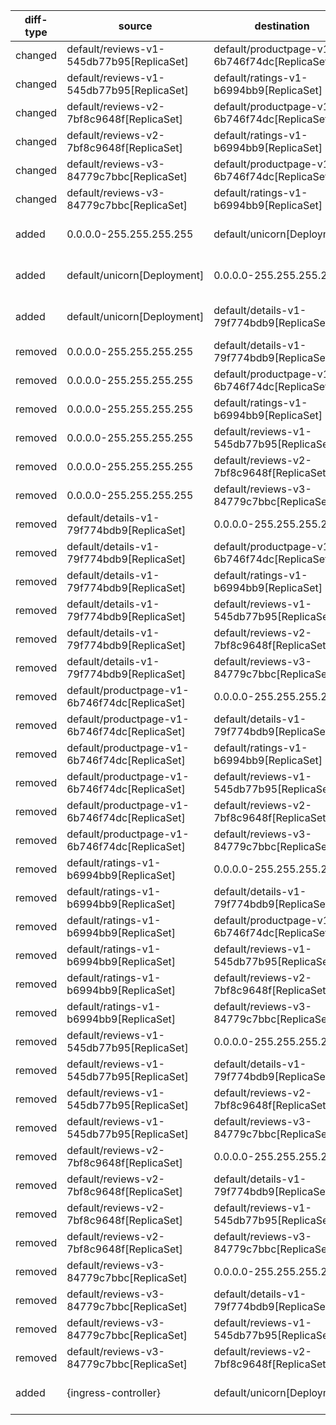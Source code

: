 | diff-type | source | destination | ref1 | ref2 | workloads-diff-info |
|-----------|--------|-------------|------|------|---------------------|
| changed | default/reviews-v1-545db77b95[ReplicaSet] | default/productpage-v1-6b746f74dc[ReplicaSet] | All Connections | TCP 9080 |  |
| changed | default/reviews-v1-545db77b95[ReplicaSet] | default/ratings-v1-b6994bb9[ReplicaSet] | All Connections | TCP 9080 |  |
| changed | default/reviews-v2-7bf8c9648f[ReplicaSet] | default/productpage-v1-6b746f74dc[ReplicaSet] | All Connections | TCP 9080 |  |
| changed | default/reviews-v2-7bf8c9648f[ReplicaSet] | default/ratings-v1-b6994bb9[ReplicaSet] | All Connections | TCP 9080 |  |
| changed | default/reviews-v3-84779c7bbc[ReplicaSet] | default/productpage-v1-6b746f74dc[ReplicaSet] | All Connections | TCP 9080 |  |
| changed | default/reviews-v3-84779c7bbc[ReplicaSet] | default/ratings-v1-b6994bb9[ReplicaSet] | All Connections | TCP 9080 |  |
| added | 0.0.0.0-255.255.255.255 | default/unicorn[Deployment] | No Connections | All Connections | workload default/unicorn[Deployment] added |
| added | default/unicorn[Deployment] | 0.0.0.0-255.255.255.255 | No Connections | All Connections | workload default/unicorn[Deployment] added |
| added | default/unicorn[Deployment] | default/details-v1-79f774bdb9[ReplicaSet] | No Connections | TCP 9080 | workload default/unicorn[Deployment] added |
| removed | 0.0.0.0-255.255.255.255 | default/details-v1-79f774bdb9[ReplicaSet] | All Connections | No Connections |  |
| removed | 0.0.0.0-255.255.255.255 | default/productpage-v1-6b746f74dc[ReplicaSet] | All Connections | No Connections |  |
| removed | 0.0.0.0-255.255.255.255 | default/ratings-v1-b6994bb9[ReplicaSet] | All Connections | No Connections |  |
| removed | 0.0.0.0-255.255.255.255 | default/reviews-v1-545db77b95[ReplicaSet] | All Connections | No Connections |  |
| removed | 0.0.0.0-255.255.255.255 | default/reviews-v2-7bf8c9648f[ReplicaSet] | All Connections | No Connections |  |
| removed | 0.0.0.0-255.255.255.255 | default/reviews-v3-84779c7bbc[ReplicaSet] | All Connections | No Connections |  |
| removed | default/details-v1-79f774bdb9[ReplicaSet] | 0.0.0.0-255.255.255.255 | All Connections | No Connections |  |
| removed | default/details-v1-79f774bdb9[ReplicaSet] | default/productpage-v1-6b746f74dc[ReplicaSet] | All Connections | No Connections |  |
| removed | default/details-v1-79f774bdb9[ReplicaSet] | default/ratings-v1-b6994bb9[ReplicaSet] | All Connections | No Connections |  |
| removed | default/details-v1-79f774bdb9[ReplicaSet] | default/reviews-v1-545db77b95[ReplicaSet] | All Connections | No Connections |  |
| removed | default/details-v1-79f774bdb9[ReplicaSet] | default/reviews-v2-7bf8c9648f[ReplicaSet] | All Connections | No Connections |  |
| removed | default/details-v1-79f774bdb9[ReplicaSet] | default/reviews-v3-84779c7bbc[ReplicaSet] | All Connections | No Connections |  |
| removed | default/productpage-v1-6b746f74dc[ReplicaSet] | 0.0.0.0-255.255.255.255 | All Connections | No Connections |  |
| removed | default/productpage-v1-6b746f74dc[ReplicaSet] | default/details-v1-79f774bdb9[ReplicaSet] | All Connections | No Connections |  |
| removed | default/productpage-v1-6b746f74dc[ReplicaSet] | default/ratings-v1-b6994bb9[ReplicaSet] | All Connections | No Connections |  |
| removed | default/productpage-v1-6b746f74dc[ReplicaSet] | default/reviews-v1-545db77b95[ReplicaSet] | All Connections | No Connections |  |
| removed | default/productpage-v1-6b746f74dc[ReplicaSet] | default/reviews-v2-7bf8c9648f[ReplicaSet] | All Connections | No Connections |  |
| removed | default/productpage-v1-6b746f74dc[ReplicaSet] | default/reviews-v3-84779c7bbc[ReplicaSet] | All Connections | No Connections |  |
| removed | default/ratings-v1-b6994bb9[ReplicaSet] | 0.0.0.0-255.255.255.255 | All Connections | No Connections |  |
| removed | default/ratings-v1-b6994bb9[ReplicaSet] | default/details-v1-79f774bdb9[ReplicaSet] | All Connections | No Connections |  |
| removed | default/ratings-v1-b6994bb9[ReplicaSet] | default/productpage-v1-6b746f74dc[ReplicaSet] | All Connections | No Connections |  |
| removed | default/ratings-v1-b6994bb9[ReplicaSet] | default/reviews-v1-545db77b95[ReplicaSet] | All Connections | No Connections |  |
| removed | default/ratings-v1-b6994bb9[ReplicaSet] | default/reviews-v2-7bf8c9648f[ReplicaSet] | All Connections | No Connections |  |
| removed | default/ratings-v1-b6994bb9[ReplicaSet] | default/reviews-v3-84779c7bbc[ReplicaSet] | All Connections | No Connections |  |
| removed | default/reviews-v1-545db77b95[ReplicaSet] | 0.0.0.0-255.255.255.255 | All Connections | No Connections |  |
| removed | default/reviews-v1-545db77b95[ReplicaSet] | default/details-v1-79f774bdb9[ReplicaSet] | All Connections | No Connections |  |
| removed | default/reviews-v1-545db77b95[ReplicaSet] | default/reviews-v2-7bf8c9648f[ReplicaSet] | All Connections | No Connections |  |
| removed | default/reviews-v1-545db77b95[ReplicaSet] | default/reviews-v3-84779c7bbc[ReplicaSet] | All Connections | No Connections |  |
| removed | default/reviews-v2-7bf8c9648f[ReplicaSet] | 0.0.0.0-255.255.255.255 | All Connections | No Connections |  |
| removed | default/reviews-v2-7bf8c9648f[ReplicaSet] | default/details-v1-79f774bdb9[ReplicaSet] | All Connections | No Connections |  |
| removed | default/reviews-v2-7bf8c9648f[ReplicaSet] | default/reviews-v1-545db77b95[ReplicaSet] | All Connections | No Connections |  |
| removed | default/reviews-v2-7bf8c9648f[ReplicaSet] | default/reviews-v3-84779c7bbc[ReplicaSet] | All Connections | No Connections |  |
| removed | default/reviews-v3-84779c7bbc[ReplicaSet] | 0.0.0.0-255.255.255.255 | All Connections | No Connections |  |
| removed | default/reviews-v3-84779c7bbc[ReplicaSet] | default/details-v1-79f774bdb9[ReplicaSet] | All Connections | No Connections |  |
| removed | default/reviews-v3-84779c7bbc[ReplicaSet] | default/reviews-v1-545db77b95[ReplicaSet] | All Connections | No Connections |  |
| removed | default/reviews-v3-84779c7bbc[ReplicaSet] | default/reviews-v2-7bf8c9648f[ReplicaSet] | All Connections | No Connections |  |
| added | {ingress-controller} | default/unicorn[Deployment] | No Connections | TCP 8080 | workload default/unicorn[Deployment] added |